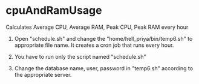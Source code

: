 # cpuAndRamUsage
Calculates Average CPU, Average RAM, Peak CPU, Peak RAM every hour

1. Open "schedule.sh" and change the "home/hell_priya/bin/temp6.sh" to appropriate file name. It creates a cron job that runs every hour.

2. You have to run only the script named "schedule.sh"

3. Change the database name, user, password in "temp6.sh" according to the appropriate server.
